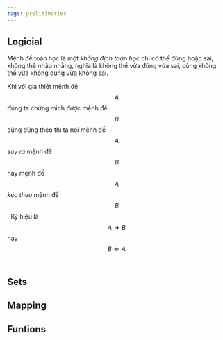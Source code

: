 ```yaml
---
tags: preliminaries
---
```


## Logicial

Mệnh đề toán học là một *khẳng định toán học* chỉ có thể đúng hoặc sai, không thể nhập nhằng, nghĩa là không thể vừa đúng vừa sai, cũng không thể vừa không đúng vừa không sai. 

Khi với giả thiết mệnh đề $$A$$ đúng ta chứng minh được mệnh đề $$B$$ cũng đúng theo thì ta nói mệnh đề $$A$$ *suy ra* mệnh đề $$B$$ hay mệnh đề $$A$$ *kéo theo* mệnh đề $$B$$. Ký hiệu là $$A \Rightarrow B$$ hay $$B \Leftarrow A$$.

## Sets

## Mapping

## Funtions
